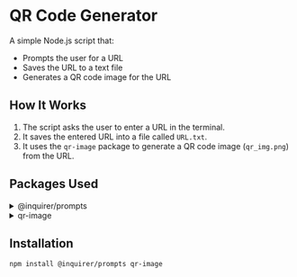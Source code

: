 # QR Code Generator

A simple Node.js script that:
- Prompts the user for a URL
- Saves the URL to a text file
- Generates a QR code image for the URL

## How It Works
1. The script asks the user to enter a URL in the terminal.
2. It saves the entered URL into a file called `URL.txt`.
3. It uses the `qr-image` package to generate a QR code image (`qr_img.png`) from the URL.

## Packages Used
<details>
<summary>@inquirer/prompts</summary>
Used to prompt the user for input in the terminal.  
[View on npm](https://www.npmjs.com/package/@inquirer/prompts)
</details>

<details>
<summary>qr-image</summary>
Used to generate the QR code image from the provided URL.  
[View on npm](https://www.npmjs.com/package/qr-image)
</details>

## Installation
```bash
npm install @inquirer/prompts qr-image

